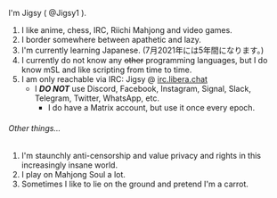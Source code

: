 I'm Jigsy ( @Jigsy1 ).

1. I like anime, chess, IRC, Riichi Mahjong and video games.
2. I border somewhere between apathetic and lazy.
3. I'm currently learning Japanese. (7月2021年には5年間になります。)
4. I currently do not know any ~~other~~ programming languages, but I do know mSL and like scripting from time to time.
5. I am only reachable via IRC: Jigsy @ [irc.libera.chat](ircs://irc.libera.chat:6697)
   - I ***DO NOT*** use Discord, Facebook, Instagram, Signal, Slack, Telegram, Twitter, WhatsApp, etc.
      - I do have a Matrix account, but use it once every epoch.

###### Other things...

1. I'm staunchly anti-censorship and value privacy and rights in this increasingly insane world.
2. I play on Mahjong Soul a lot.
3. Sometimes I like to lie on the ground and pretend I'm a carrot.

